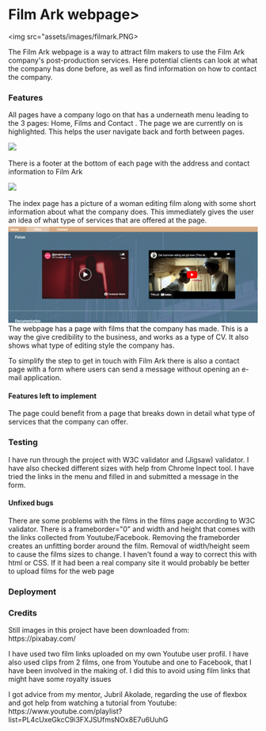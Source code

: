 <h1>Film Ark webpage></h1>

<img src="assets/images/filmark.PNG>

<p>The Film Ark webpage is a way to attract film makers to use the Film Ark company's post-production services. Here potential clients can look at what the company has done before, as well as find information on how to contact the company. </p>

<h3>Features</h3>
<p>All pages have a company logo on that has a underneath menu leading to the 3 pages: Home, Films and Contact . The page we are currently on is highlighted. This helps the user navigate back and forth between pages.</p>
<img src="assets/images/menu.png">
<p>There is a footer at the bottom of each page with the address and contact information to Film Ark</p>
<img src="assets/images/footing.png">
<p>The index page has a picture of a woman editing film along with some short information about what the company does. This immediately gives the user an idea of what type of services that are offered at the page.
<img src="assets/images/films.png">
The webpage has a page with films that the company has made. This is a way the give credibility to the business, and works as a type of CV. It also shows what type of editing style the company has.</p>
<p>To simplify the step to get in touch with Film Ark there is also a contact page with a form where users can send a message without opening an e-mail application.</p>

<h4>Features left to implement</h4>
<p>The page could benefit from a page that breaks down in detail what type of services that the company can offer.</p>

<h3> Testing</h3>
<p></p>I have run through the project with W3C validator and (Jigsaw) validator. I have also checked different sizes with help from Chrome Inpect tool. I have tried the links in the menu and filled in and submitted a message in the form.</p>

<h4>Unfixed bugs</h4>
<p>There are some problems with the films in the films page according to W3C validator. There is a frameborder="0" and width and height that comes with the links collected from Youtube/Facebook. Removing the frameborder creates an unfitting border around the film. Removal of width/height seem to cause the films sizes to change. I haven't found a way to correct this with html or CSS. If it had been a real company site it would probably be better to upload films for the web page</p>

<h3>Deployment</h3>

<h3>Credits</h3>
<p>Still images in this project have been downloaded from: https://pixabay.com/</p>
<p>I have used two film links uploaded on my own Youtube user profil. I have also used clips from 2 films, one from Youtube and one to Facebook, that I have been involved in the making of. I did this to avoid using film links that might have some royalty issues</p>
<p>I got advice from my mentor, Jubril Akolade, regarding the use of flexbox and got help from watching a tutorial from Youtube: https://www.youtube.com/playlist?list=PL4cUxeGkcC9i3FXJSUfmsNOx8E7u6UuhG




